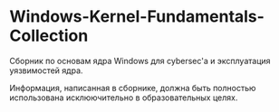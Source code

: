 # Windows-Kernel-Fundamentals-Collection
Сборник по основам ядра Windows для cybersec'а и эксплуатация уязвимостей ядра.

Информация, написанная в сборнике, должна быть полностью использована исклюючительно в образовательных целях.
